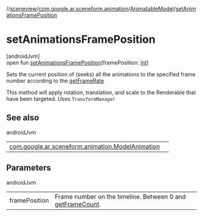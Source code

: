 //[sceneview](../../../index.md)/[com.google.ar.sceneform.animation](../index.md)/[AnimatableModel](index.md)/[setAnimationsFramePosition](set-animations-frame-position.md)

# setAnimationsFramePosition

[androidJvm]\
open fun [setAnimationsFramePosition](set-animations-frame-position.md)(framePosition: [Int](https://kotlinlang.org/api/latest/jvm/stdlib/kotlin/-int/index.html))

Sets the current position of (seeks) all the animations to the specified frame number according to the [getFrameRate](../../../../sceneview/com.google.ar.sceneform.animation/-model-animation/get-frame-rate.md)

 This method will apply rotation, translation, and scale to the Renderable that have been targeted. Uses `TransformManager`

## See also

androidJvm

| | |
|---|---|
| [com.google.ar.sceneform.animation.ModelAnimation](../-model-animation/get-frame-count.md) |  |

## Parameters

androidJvm

| | |
|---|---|
| framePosition | Frame number on the timeline. Between 0 and [getFrameCount](../-model-animation/get-frame-count.md). |
